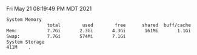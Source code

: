 Fri May 21 08:19:49 PM MDT 2021
```bash
System Memory
               total        used        free      shared  buff/cache   available
Mem:           7.7Gi       2.3Gi       4.3Gi       161Mi       1.1Gi       5.0Gi
Swap:          7.7Gi       574Mi       7.1Gi
System Storage
411M	.
```
```bash
